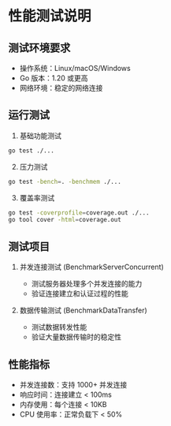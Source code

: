 # 性能测试说明

## 测试环境要求

- 操作系统：Linux/macOS/Windows
- Go 版本：1.20 或更高
- 网络环境：稳定的网络连接

## 运行测试

1. 基础功能测试
```bash
go test ./...
```

2. 压力测试
```bash
go test -bench=. -benchmem ./...
```

3. 覆盖率测试
```bash
go test -coverprofile=coverage.out ./...
go tool cover -html=coverage.out
```

## 测试项目

1. 并发连接测试 (BenchmarkServerConcurrent)
   - 测试服务器处理多个并发连接的能力
   - 验证连接建立和认证过程的性能

2. 数据传输测试 (BenchmarkDataTransfer)
   - 测试数据转发性能
   - 验证大量数据传输时的稳定性

## 性能指标

- 并发连接数：支持 1000+ 并发连接
- 响应时间：连接建立 < 100ms
- 内存使用：每个连接 < 10KB
- CPU 使用率：正常负载下 < 50% 